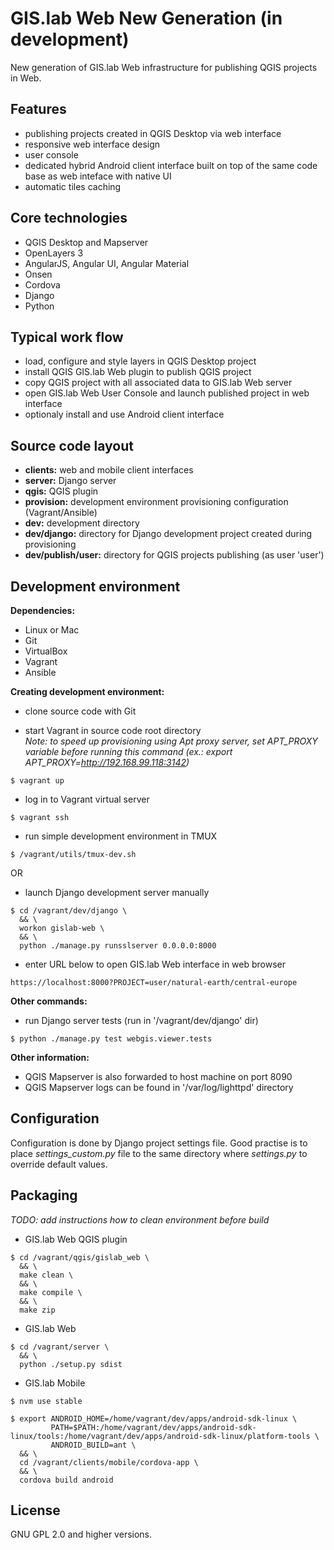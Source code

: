 GIS.lab Web New Generation (in development)
===========================================
New generation of GIS.lab Web infrastructure for publishing QGIS projects in
Web.


Features
--------
* publishing projects created in QGIS Desktop via web interface
* responsive web interface design
* user console
* dedicated hybrid Android client interface built on top of the same code base
  as web inteface with native UI
* automatic tiles caching


Core technologies
-----------------
* QGIS Desktop and Mapserver
* OpenLayers 3
* AngularJS, Angular UI, Angular Material
* Onsen
* Cordova
* Django
* Python


Typical work flow
-----------------
* load, configure and style layers in QGIS Desktop project
* install QGIS GIS.lab Web plugin to publish QGIS project
* copy QGIS project with all associated data to GIS.lab Web server
* open GIS.lab Web User Console and launch published project in web interface
* optionaly install and use Android client interface


Source code layout
------------------
* **clients:**    web and mobile client interfaces
* **server:**     Django server
* **qgis:**       QGIS plugin
* **provision:**  development environment provisioning configuration
                  (Vagrant/Ansible)
* **dev:**        development directory
* **dev/django:** directory for Django development project created during
                  provisioning
* **dev/publish/user:** directory for QGIS projects publishing (as user 'user')


Development environment
-----------------------
**Dependencies:**  
* Linux or Mac
* Git
* VirtualBox
* Vagrant
* Ansible

**Creating development environment:**  
* clone source code with Git

* start Vagrant in source code root directory  
  *Note: to speed up provisioning using Apt proxy server, set APT_PROXY variable
  before running this command (ex.: export APT_PROXY=http://192.168.99.118:3142)*
```
$ vagrant up
```

* log in to Vagrant virtual server
```
$ vagrant ssh
```

* run simple development environment in TMUX
```
$ /vagrant/utils/tmux-dev.sh
```
OR
* launch Django development server manually
```
$ cd /vagrant/dev/django \
  && \
  workon gislab-web \
  && \
  python ./manage.py runsslserver 0.0.0.0:8000
```

* enter URL below to open GIS.lab Web interface in web browser
```
https://localhost:8000?PROJECT=user/natural-earth/central-europe
```

**Other commands:**  
* run Django server tests (run in '/vagrant/dev/django' dir)
```
$ python ./manage.py test webgis.viewer.tests
```


**Other information:**
* QGIS Mapserver is also forwarded to host machine on port 8090
* QGIS Mapserver logs can be found in '/var/log/lighttpd' directory


Configuration
-------------
Configuration is done by Django project settings file. Good practise is to place
*settings_custom.py* file to the same directory where *settings.py* to override
default values.


Packaging
---------
*TODO: add instructions how to clean environment before build*

* GIS.lab Web QGIS plugin
```
$ cd /vagrant/qgis/gislab_web \
  && \
  make clean \
  && \
  make compile \
  && \
  make zip
```

* GIS.lab Web
```
$ cd /vagrant/server \
  && \
  python ./setup.py sdist
```

* GIS.lab Mobile
```
$ nvm use stable

$ export ANDROID_HOME=/home/vagrant/dev/apps/android-sdk-linux \
         PATH=$PATH:/home/vagrant/dev/apps/android-sdk-linux/tools:/home/vagrant/dev/apps/android-sdk-linux/platform-tools \
         ANDROID_BUILD=ant \
  && \
  cd /vagrant/clients/mobile/cordova-app \
  && \
  cordova build android
```

License
-------
GNU GPL 2.0 and higher versions.
